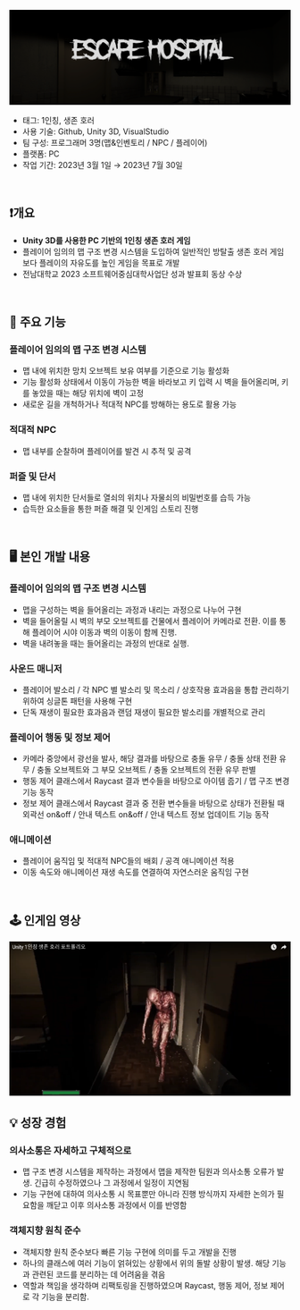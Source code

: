 ![게임 배너.png](/ReadMeSource/banner.png)

- 태그: 1인칭, 생존 호러
- 사용 기술: Github, Unity 3D, VisualStudio
- 팀 구성: 프로그래머 3명(맵&인벤토리 / NPC / 플레이어)
- 플랫폼: PC
- 작업 기간: 2023년 3월 1일 → 2023년 7월 30일
<br>


## ❗개요
- **Unity 3D를 사용한 PC 기반의 1인칭 생존 호러 게임**
- 플레이어 임의의 맵 구조 변경 시스템을 도입하여 일반적인 방탈출 생존 호러 게임보다 플레이의 자유도를 높인 게임을 목표로 개발
- 전남대학교 2023 소프트웨어중심대학사업단 성과 발표회 동상 수상
<br>


## 📜 주요 기능

### 플레이어 임의의 맵 구조 변경 시스템

- 맵 내에 위치한 망치 오브젝트 보유 여부를 기준으로 기능 활성화
- 기능 활성화 상태에서 이동이 가능한 벽을 바라보고 키 입력 시 벽을 들어올리며, 키를 놓았을 때는 해당 위치에 벽이 고정
- 새로운 길을 개척하거나 적대적 NPC를 방해하는 용도로 활용 가능

### 적대적 NPC

- 맵 내부를 순찰하며 플레이어를 발견 시 추적 및 공격

### 퍼즐 및 단서

- 맵 내에 위치한 단서들로 열쇠의 위치나 자물쇠의 비밀번호를 습득 가능
- 습득한 요소들을 통한 퍼즐 해결 및 인게임 스토리 진행
<br>


## 🖥️ 본인 개발 내용

### 플레이어 임의의 맵 구조 변경 시스템

- 맵을 구성하는 벽을 들어올리는 과정과 내리는 과정으로 나누어 구현
- 벽을 들어올릴 시 벽의 부모 오브젝트를 건물에서 플레이어 카메라로 전환. 이를 통해 플레이어 시야 이동과 벽의 이동이 함께 진행.
- 벽을 내려놓을 때는 들어올리는 과정의 반대로 실행.

### 사운드 매니저

- 플레이어 발소리 / 각 NPC 별 발소리 및 목소리 / 상호작용 효과음을 통합 관리하기 위하여 싱글톤 패턴을 사용해 구현
- 단독 재생이 필요한 효과음과 랜덤 재생이 필요한 발소리를 개별적으로 관리

### 플레이어 행동 및 정보 제어

- 카메라 중앙에서 광선을 발사, 해당 결과를 바탕으로 충돌 유무 / 충돌 상태 전환 유무 / 충돌 오브젝트와 그 부모 오브젝트 / 충돌 오브젝트의 전환 유무 판별
- 행동 제어 클래스에서 Raycast 결과 변수들을 바탕으로 아이템 줍기 / 맵 구조 변경 기능 동작
- 정보 제어 클래스에서 Raycast 결과 중 전환 변수들을 바탕으로 상태가 전환될 때 외곽선 on&off / 안내 텍스트 on&off / 안내 텍스트 정보 업데이트 기능 동작

### 애니메이션

- 플레이어 움직임 및 적대적 NPC들의 배회 / 공격 애니메이션 적용
- 이동 속도와 애니메이션 재생 속도를 연결하여 자연스러운 움직임 구현
<br>


## 🕹️ 인게임 영상

[![티저 및 설명 영상](/ReadMeSource/thumbnail.png)](https://youtu.be/zAkzgQ9c_IA?si=z_7aVDKqbU_w4EFW)
<br>


## 💡 성장 경험
### 의사소통은 자세하고 구체적으로

- 맵 구조 변경 시스템을 제작하는 과정에서 맵을 제작한 팀원과 의사소통 오류가 발생. 긴급히 수정하였으나 그 과정에서 일정이 지연됨
- 기능 구현에 대하여 의사소통 시 목표뿐만 아니라 진행 방식까지 자세한 논의가 필요함을 깨닫고 이후 의사소통 과정에서 이를 반영함

### 객체지향 원칙 준수

- 객체지향 원칙 준수보다 빠른 기능 구현에 의미를 두고 개발을 진행
- 하나의 클래스에 여러 기능이 얽혀있는 상황에서 위의 돌발 상황이 발생. 해당 기능과 관련된 코드를 분리하는 데 어려움을 겪음
- 역할과 책임을 생각하며 리팩토링을 진행하였으며 Raycast, 행동 제어, 정보 제어로 각 기능을 분리함.
